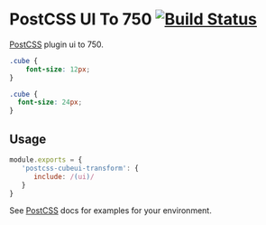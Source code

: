 # PostCSS UI To 750 [![Build Status][ci-img]][ci]

[PostCSS] plugin ui to 750.

[PostCSS]: https://github.com/postcss/postcss
[ci-img]:  https://travis-ci.org/itmvp@qq.com/postcss-cubeui-transform.svg
[ci]:      https://travis-ci.org/itmvp@qq.com/postcss-cubeui-transform

```css
.cube {
    font-size: 12px;
}
```

```css
.cube {
  font-size: 24px;
}
```

## Usage

```js
module.exports = {
   'postcss-cubeui-transform': {
      include: /(ui)/
   }
}
```

See [PostCSS] docs for examples for your environment.
